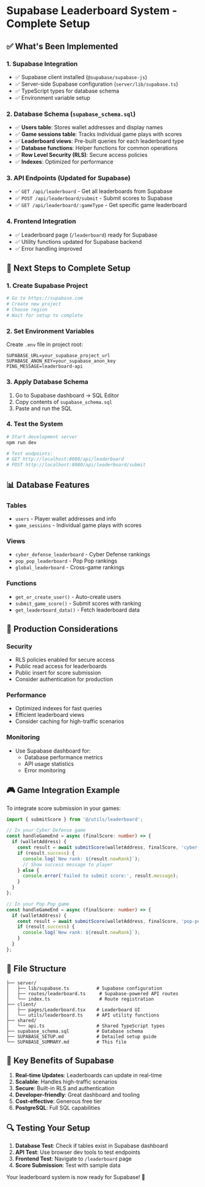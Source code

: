 # Supabase Leaderboard System - Complete Setup

## ✅ What's Been Implemented

### 1. **Supabase Integration**
- ✅ Supabase client installed (`@supabase/supabase-js`)
- ✅ Server-side Supabase configuration (`server/lib/supabase.ts`)
- ✅ TypeScript types for database schema
- ✅ Environment variable setup

### 2. **Database Schema** (`supabase_schema.sql`)
- ✅ **Users table**: Stores wallet addresses and display names
- ✅ **Game sessions table**: Tracks individual game plays with scores
- ✅ **Leaderboard views**: Pre-built queries for each leaderboard type
- ✅ **Database functions**: Helper functions for common operations
- ✅ **Row Level Security (RLS)**: Secure access policies
- ✅ **Indexes**: Optimized for performance

### 3. **API Endpoints** (Updated for Supabase)
- ✅ `GET /api/leaderboard` - Get all leaderboards from Supabase
- ✅ `POST /api/leaderboard/submit` - Submit scores to Supabase
- ✅ `GET /api/leaderboard/:gameType` - Get specific game leaderboard

### 4. **Frontend Integration**
- ✅ Leaderboard page (`/leaderboard`) ready for Supabase
- ✅ Utility functions updated for Supabase backend
- ✅ Error handling improved

## 🚀 Next Steps to Complete Setup

### 1. **Create Supabase Project**
```bash
# Go to https://supabase.com
# Create new project
# Choose region
# Wait for setup to complete
```

### 2. **Set Environment Variables**
Create `.env` file in project root:
```env
SUPABASE_URL=your_supabase_project_url
SUPABASE_ANON_KEY=your_supabase_anon_key
PING_MESSAGE=leaderboard-api
```

### 3. **Apply Database Schema**
1. Go to Supabase dashboard → SQL Editor
2. Copy contents of `supabase_schema.sql`
3. Paste and run the SQL

### 4. **Test the System**
```bash
# Start development server
npm run dev

# Test endpoints:
# GET http://localhost:8080/api/leaderboard
# POST http://localhost:8080/api/leaderboard/submit
```

## 📊 Database Features

### **Tables**
- `users` - Player wallet addresses and info
- `game_sessions` - Individual game plays with scores

### **Views**
- `cyber_defense_leaderboard` - Cyber Defense rankings
- `pop_pop_leaderboard` - Pop Pop rankings  
- `global_leaderboard` - Cross-game rankings

### **Functions**
- `get_or_create_user()` - Auto-create users
- `submit_game_score()` - Submit scores with ranking
- `get_leaderboard_data()` - Fetch leaderboard data

## 🔧 Production Considerations

### **Security**
- RLS policies enabled for secure access
- Public read access for leaderboards
- Public insert for score submission
- Consider authentication for production

### **Performance**
- Optimized indexes for fast queries
- Efficient leaderboard views
- Consider caching for high-traffic scenarios

### **Monitoring**
- Use Supabase dashboard for:
  - Database performance metrics
  - API usage statistics
  - Error monitoring

## 🎮 Game Integration Example

To integrate score submission in your games:

```typescript
import { submitScore } from '@/utils/leaderboard';

// In your Cyber Defense game
const handleGameEnd = async (finalScore: number) => {
  if (walletAddress) {
    const result = await submitScore(walletAddress, finalScore, 'cyber-defense');
    if (result.success) {
      console.log(`New rank: ${result.newRank}`);
      // Show success message to player
    } else {
      console.error('Failed to submit score:', result.message);
    }
  }
};

// In your Pop Pop game
const handleGameEnd = async (finalScore: number) => {
  if (walletAddress) {
    const result = await submitScore(walletAddress, finalScore, 'pop-pop');
    if (result.success) {
      console.log(`New rank: ${result.newRank}`);
    }
  }
};
```

## 📁 File Structure

```
├── server/
│   ├── lib/supabase.ts          # Supabase configuration
│   ├── routes/leaderboard.ts     # Supabase-powered API routes
│   └── index.ts                  # Route registration
├── client/
│   ├── pages/Leaderboard.tsx    # Leaderboard UI
│   └── utils/leaderboard.ts     # API utility functions
├── shared/
│   └── api.ts                   # Shared TypeScript types
├── supabase_schema.sql          # Database schema
├── SUPABASE_SETUP.md            # Detailed setup guide
└── SUPABASE_SUMMARY.md          # This file
```

## 🎯 Key Benefits of Supabase

1. **Real-time Updates**: Leaderboards can update in real-time
2. **Scalable**: Handles high-traffic scenarios
3. **Secure**: Built-in RLS and authentication
4. **Developer-friendly**: Great dashboard and tooling
5. **Cost-effective**: Generous free tier
6. **PostgreSQL**: Full SQL capabilities

## 🔍 Testing Your Setup

1. **Database Test**: Check if tables exist in Supabase dashboard
2. **API Test**: Use browser dev tools to test endpoints
3. **Frontend Test**: Navigate to `/leaderboard` page
4. **Score Submission**: Test with sample data

Your leaderboard system is now ready for Supabase! 🚀
